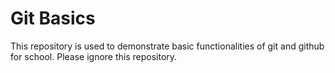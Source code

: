 # Git Basics

This repository is used to demonstrate basic functionalities of git and github for school.
Please ignore this repository.
